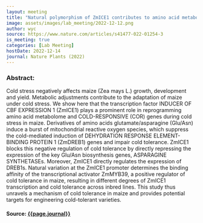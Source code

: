 ```yaml
---
layout: meeting
title: "Natural polymorphism of ZmICE1 contributes to amino acid metabolism that impacts cold tolerance in maize"
image: assets/images/lab_meeting/2022-12-12.png
author: wyc
source: https://www.nature.com/articles/s41477-022-01254-3
is_meeting: true
categories: [Lab Meeting]
hostDate: 2022-12-14
journal: Nature Plants (2022)
---
```

### Abstract:

Cold stress negatively affects maize (Zea mays L.) growth, development and yield. Metabolic adjustments contribute to the adaptation of maize under cold stress. We show here that the transcription factor INDUCER OF CBF EXPRESSION 1 (ZmICE1) plays a prominent role in reprogramming amino acid metabolome and COLD-RESPONSIVE (COR) genes during cold stress in maize. Derivatives of amino acids glutamate/asparagine (Glu/Asn) induce a burst of mitochondrial reactive oxygen species, which suppress the cold-mediated induction of DEHYDRATION RESPONSE ELEMENT-BINDING PROTEIN 1 (ZmDREB1) genes and impair cold tolerance. ZmICE1 blocks this negative regulation of cold tolerance by directly repressing the expression of the key Glu/Asn biosynthesis genes, ASPARAGINE SYNTHETASEs. Moreover, ZmICE1 directly regulates the expression of DREB1s. Natural variation at the ZmICE1 promoter determines the binding affinity of the transcriptional activator ZmMYB39, a positive regulator of cold tolerance in maize, resulting in different degrees of ZmICE1 transcription and cold tolerance across inbred lines. This study thus unravels a mechanism of cold tolerance in maize and provides potential targets for engineering cold-tolerant varieties.

#### Source: [{{page.journal}}]({{page.source}})